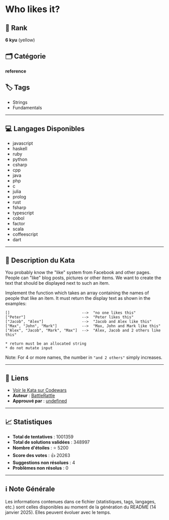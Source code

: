 # Who likes it?

## 🏅 Rank
**6 kyu** (yellow)

## 🗂️ Catégorie
**reference**

## 🏷️ Tags
- Strings
- Fundamentals

---

## 💻 Langages Disponibles
- javascript
- haskell
- ruby
- python
- csharp
- cpp
- java
- php
- c
- julia
- prolog
- rust
- fsharp
- typescript
- cobol
- factor
- scala
- coffeescript
- dart

---

## 📜 Description du Kata

You probably know the "like" system from Facebook and other pages. People can "like" blog posts, pictures or other items. We want to create the text that should be displayed next to such an item.

Implement the function which takes an array containing the names of people that like an item. It must return the display text as shown in the examples:

```
[]                                -->  "no one likes this"
["Peter"]                         -->  "Peter likes this"
["Jacob", "Alex"]                 -->  "Jacob and Alex like this"
["Max", "John", "Mark"]           -->  "Max, John and Mark like this"
["Alex", "Jacob", "Mark", "Max"]  -->  "Alex, Jacob and 2 others like this"
```


```if:c
* return must be an allocated string
* do not mutate input
```

Note: For 4 or more names, the number in `"and 2 others"` simply increases.


---

## 🔗 Liens
- [Voir le Kata sur Codewars](https://www.codewars.com/kata/5266876b8f4bf2da9b000362)
- **Auteur** : [BattleRattle](https://www.codewars.com/users/BattleRattle)
- **Approuvé par** : [undefined](undefined)

---

## 📈 Statistiques
- **Total de tentatives** : 1001359
- **Total de solutions validées** : 348997
- **Nombre d'étoiles** : ⭐ 5200
- **Score des votes** : 👍 20263
- **Suggestions non résolues** : 4
- **Problèmes non résolus** : 0

---

## ℹ️ Note Générale
Les informations contenues dans ce fichier (statistiques, tags, langages, etc.) sont celles disponibles au moment de la génération du README (14 janvier 2025). Elles peuvent évoluer avec le temps.
